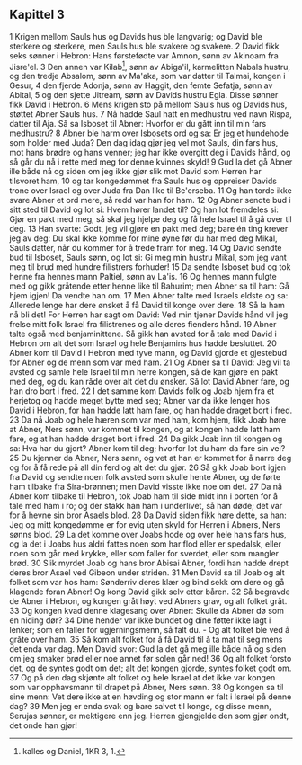 ## Kapittel 3

1 Krigen mellom Sauls hus og Davids hus ble langvarig; og David ble sterkere og sterkere, men Sauls hus ble svakere og svakere.
2 David fikk seks sønner i Hebron: Hans førstefødte var Amnon, sønn av Akinoam fra Jisre'el.
3 Den annen var Kilab[^1], sønn av Abiga'il, karmelitten Nabals hustru, og den tredje Absalom, sønn av Ma'aka, som var datter til Talmai, kongen i Gesur,
4 den fjerde Adonja, sønn av Haggit, den femte Sefatja, sønn av Abital,
5 og den sjette Jitream, sønn av Davids hustru Egla. Disse sønner fikk David i Hebron.
6 Mens krigen sto på mellom Sauls hus og Davids hus, støttet Abner Sauls hus.
7 Nå hadde Saul hatt en medhustru ved navn Rispa, datter til Aja. Så sa Isboset til Abner: Hvorfor er du gått inn til min fars medhustru?
8 Abner ble harm over Isbosets ord og sa: Er jeg et hundehode som holder med Juda? Den dag idag gjør jeg vel mot Sauls, din fars hus, mot hans brødre og hans venner; jeg har ikke overgitt deg i Davids hånd, og så går du nå i rette med meg for denne kvinnes skyld!
9 Gud la det gå Abner ille både nå og siden om jeg ikke gjør slik mot David som Herren har tilsvoret ham,
10 og tar kongedømmet fra Sauls hus og oppreiser Davids trone over Israel og over Juda fra Dan like til Be'erseba.
11 Og han torde ikke svare Abner et ord mere, så redd var han for ham.
12 Og Abner sendte bud i sitt sted til David og lot si: Hvem hører landet til? Og han lot fremdeles si: Gjør en pakt med meg, så skal jeg hjelpe deg og få hele Israel til å gå over til deg.
13 Han svarte: Godt, jeg vil gjøre en pakt med deg; bare én ting krever jeg av deg: Du skal ikke komme for mine øyne før du har med deg Mikal, Sauls datter, når du kommer for å trede fram for meg.
14 Og David sendte bud til Isboset, Sauls sønn, og lot si: Gi meg min hustru Mikal, som jeg vant meg til brud med hundre filistrers forhuder!
15 Da sendte Isboset bud og tok henne fra hennes mann Paltiel, sønn av La'is.
16 Og hennes mann fulgte med og gikk gråtende etter henne like til Bahurim; men Abner sa til ham: Gå hjem igjen! Da vendte han om.
17 Men Abner talte med Israels eldste og sa: Allerede lenge har dere ønsket å få David til konge over dere.
18 Så la ham nå bli det! For Herren har sagt om David: Ved min tjener Davids hånd vil jeg frelse mitt folk Israel fra filistrenes og alle deres fienders hånd.
19 Abner talte også med benjaminittene. Så gikk han avsted for å tale med David i Hebron om alt det som Israel og hele Benjamins hus hadde besluttet.
20 Abner kom til David i Hebron med tyve mann, og David gjorde et gjestebud for Abner og de menn som var med ham.
21 Og Abner sa til David: Jeg vil ta avsted og samle hele Israel til min herre kongen, så de kan gjøre en pakt med deg, og du kan råde over alt det du ønsker. Så lot David Abner fare, og han dro bort i fred.
22 I det samme kom Davids folk og Joab hjem fra et herjetog og hadde meget bytte med seg; Abner var da ikke lenger hos David i Hebron, for han hadde latt ham fare, og han hadde draget bort i fred.
23 Da nå Joab og hele hæren som var med ham, kom hjem, fikk Joab høre at Abner, Ners sønn, var kommet til kongen, og at kongen hadde latt ham fare, og at han hadde draget bort i fred.
24 Da gikk Joab inn til kongen og sa: Hva har du gjort? Abner kom til deg; hvorfor lot du ham da fare sin vei?
25 Du kjenner da Abner, Ners sønn, og vet at han er kommet for å narre deg og for å få rede på all din ferd og alt det du gjør.
26 Så gikk Joab bort igjen fra David og sendte noen folk avsted som skulle hente Abner, og de førte ham tilbake fra Sira-brønnen; men David visste ikke noe om det.
27 Da nå Abner kom tilbake til Hebron, tok Joab ham til side midt inn i porten for å tale med ham i ro; og der stakk han ham i underlivet, så han døde; det var for å hevne sin bror Asaels blod.
28 Da David siden fikk høre dette, sa han: Jeg og mitt kongedømme er for evig uten skyld for Herren i Abners, Ners sønns blod.
29 La det komme over Joabs hode og over hele hans fars hus, og la det i Joabs hus aldri fattes noen som har flod eller er spedalsk, eller noen som går med krykke, eller som faller for sverdet, eller som mangler brød.
30 Slik myrdet Joab og hans bror Abisai Abner, fordi han hadde drept deres bror Asael ved Gibeon under striden.
31 Men David sa til Joab og alt folket som var hos ham: Sønderriv deres klær og bind sekk om dere og gå klagende foran Abner! Og kong David gikk selv etter båren.
32 Så begravde de Abner i Hebron, og kongen gråt høyt ved Abners grav, og alt folket gråt.
33 Og kongen kvad denne klagesang over Abner: Skulle da Abner dø som en niding dør?
34 Dine hender var ikke bundet og dine føtter ikke lagt i lenker; som en faller for ugjerningsmenn, så falt du. - Og alt folket ble ved å gråte over ham.
35 Så kom alt folket for å få David til å ta mat til seg mens det enda var dag. Men David svor: Gud la det gå meg ille både nå og siden om jeg smaker brød eller noe annet før solen går ned!
36 Og alt folket forsto det, og de syntes godt om det; alt det kongen gjorde, syntes folket godt om.
37 Og på den dag skjønte alt folket og hele Israel at det ikke var kongen som var opphavsmann til drapet på Abner, Ners sønn.
38 Og kongen sa til sine menn: Vet dere ikke at en høvding og stor mann er falt i Israel på denne dag?
39 Men jeg er enda svak og bare salvet til konge, og disse menn, Serujas sønner, er mektigere enn jeg. Herren gjengjelde den som gjør ondt, det onde han gjør!

[^1]:  kalles og Daniel, 1KR 3, 1.
